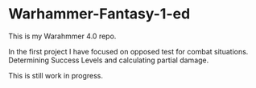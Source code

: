 # Warhammer-Fantasy-1-ed
This is my Warahmmer 4.0 repo. 

In the first project I have focused on opposed test for combat situations.
Determining Success Levels and calculating partial damage.

This is still work in progress.
